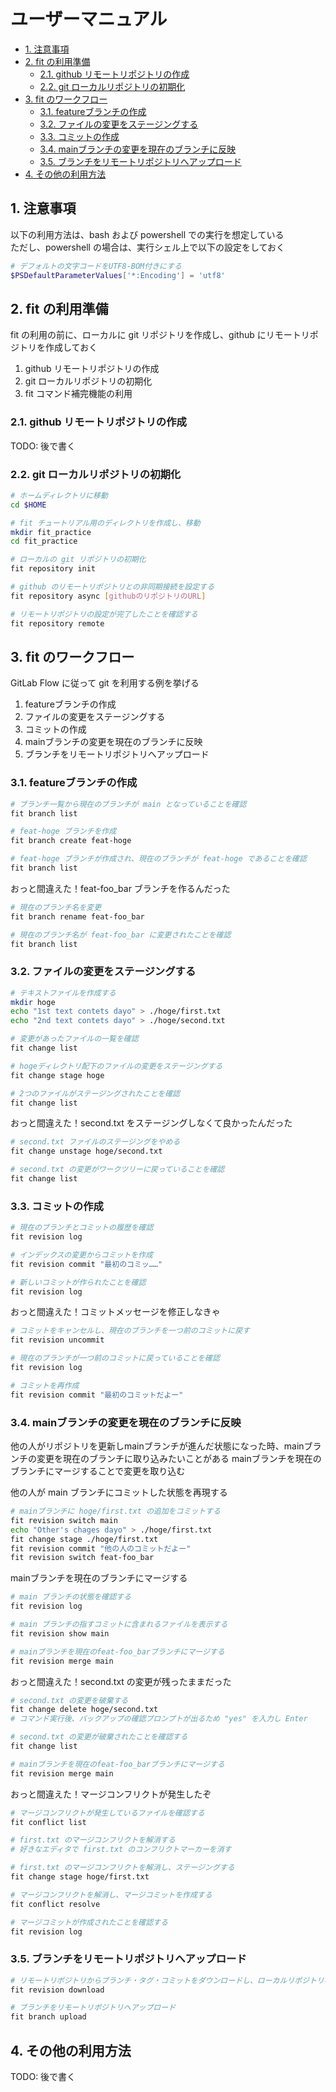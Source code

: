 # ユーザーマニュアル

- [1. 注意事項](#1-注意事項)
- [2. fit の利用準備](#2-fit-の利用準備)
  - [2.1. github リモートリポジトリの作成](#21-github-リモートリポジトリの作成)
  - [2.2. git ローカルリポジトリの初期化](#22-git-ローカルリポジトリの初期化)
- [3. fit のワークフロー](#3-fit-のワークフロー)
  - [3.1. featureブランチの作成](#31-featureブランチの作成)
  - [3.2. ファイルの変更をステージングする](#32-ファイルの変更をステージングする)
  - [3.3. コミットの作成](#33-コミットの作成)
  - [3.4. mainブランチの変更を現在のブランチに反映](#34-mainブランチの変更を現在のブランチに反映)
  - [3.5. ブランチをリモートリポジトリへアップロード](#35-ブランチをリモートリポジトリへアップロード)
- [4. その他の利用方法](#4-その他の利用方法)


## 1. 注意事項

以下の利用方法は、bash および powershell での実行を想定している  
ただし、powershell の場合は、実行シェル上で以下の設定をしておく

```powershell
# デフォルトの文字コードをUTF8-BOM付きにする
$PSDefaultParameterValues['*:Encoding'] = 'utf8'
```

## 2. fit の利用準備

fit の利用の前に、ローカルに git リポジトリを作成し、github にリモートリポジトリを作成しておく

1. github リモートリポジトリの作成
2. git ローカルリポジトリの初期化
3. fit コマンド補完機能の利用

### 2.1. github リモートリポジトリの作成

TODO: 後で書く

### 2.2. git ローカルリポジトリの初期化

```bash
# ホームディレクトリに移動
cd $HOME
```
```bash
# fit チュートリアル用のディレクトリを作成し、移動
mkdir fit_practice
cd fit_practice
```
```bash
# ローカルの git リポジトリの初期化
fit repository init
```
```bash
# github のリモートリポジトリとの非同期接続を設定する
fit repository async [githubのリポジトリのURL]
```
```bash
# リモートリポジトリの設定が完了したことを確認する
fit repository remote
```

## 3. fit のワークフロー

GitLab Flow に従って git を利用する例を挙げる

1. featureブランチの作成
2. ファイルの変更をステージングする
3. コミットの作成
4. mainブランチの変更を現在のブランチに反映
5. ブランチをリモートリポジトリへアップロード

### 3.1. featureブランチの作成

```bash
# ブランチ一覧から現在のブランチが main となっていることを確認
fit branch list
```
```bash
# feat-hoge ブランチを作成
fit branch create feat-hoge
```
```bash
# feat-hoge ブランチが作成され、現在のブランチが feat-hoge であることを確認
fit branch list
```

おっと間違えた！feat-foo_bar ブランチを作るんだった

```bash
# 現在のブランチ名を変更
fit branch rename feat-foo_bar
```
```bash
# 現在のブランチ名が feat-foo_bar に変更されたことを確認
fit branch list
```

### 3.2. ファイルの変更をステージングする

```bash
# テキストファイルを作成する
mkdir hoge
echo "1st text contets dayo" > ./hoge/first.txt
echo "2nd text contets dayo" > ./hoge/second.txt
```
```bash
# 変更があったファイルの一覧を確認
fit change list
```
```bash
# hogeディレクトリ配下のファイルの変更をステージングする
fit change stage hoge
```
```bash
# 2つのファイルがステージングされたことを確認
fit change list
```

おっと間違えた！second.txt をステージングしなくて良かったんだった

```bash
# second.txt ファイルのステージングをやめる
fit change unstage hoge/second.txt
```
```bash
# second.txt の変更がワークツリーに戻っていることを確認
fit change list
```

### 3.3. コミットの作成

```bash
# 現在のブランチとコミットの履歴を確認
fit revision log
```
```bash
# インデックスの変更からコミットを作成
fit revision commit "最初のコミッ……"
```
```bash
# 新しいコミットが作られたことを確認
fit revision log
```

おっと間違えた！コミットメッセージを修正しなきゃ

```bash
# コミットをキャンセルし、現在のブランチを一つ前のコミットに戻す
fit revision uncommit
```
```bash
# 現在のブランチが一つ前のコミットに戻っていることを確認
fit revision log
```
```bash
# コミットを再作成
fit revision commit "最初のコミットだよー"
```

### 3.4. mainブランチの変更を現在のブランチに反映

他の人がリポジトリを更新しmainブランチが進んだ状態になった時、mainブランチの変更を現在のブランチに取り込みたいことがある
mainブランチを現在のブランチにマージすることで変更を取り込む

他の人が main ブランチにコミットした状態を再現する
```bash
# mainブランチに hoge/first.txt の追加をコミットする
fit revision switch main
echo "Other's chages dayo" > ./hoge/first.txt
fit change stage ./hoge/first.txt
fit revision commit "他の人のコミットだよー"
fit revision switch feat-foo_bar
```

mainブランチを現在のブランチにマージする
```bash
# main ブランチの状態を確認する
fit revision log
```
```bash
# main ブランチの指すコミットに含まれるファイルを表示する
fit revision show main
```
```bash
# mainブランチを現在のfeat-foo_barブランチにマージする
fit revision merge main
```

おっと間違えた！second.txt の変更が残ったままだった

```bash
# second.txt の変更を破棄する
fit change delete hoge/second.txt
# コマンド実行後、バックアップの確認プロンプトが出るため "yes" を入力し Enter
```
```bash
# second.txt の変更が破棄されたことを確認する
fit change list
```
```bash
# mainブランチを現在のfeat-foo_barブランチにマージする
fit revision merge main
```

おっと間違えた！マージコンフリクトが発生したぞ

```bash
# マージコンフリクトが発生しているファイルを確認する
fit conflict list
```
```bash
# first.txt のマージコンフリクトを解消する
# 好きなエディタで first.txt のコンフリクトマーカーを消す
```
```bash
# first.txt のマージコンフリクトを解消し、ステージングする
fit change stage hoge/first.txt
```
```bash
# マージコンフリクトを解消し、マージコミットを作成する
fit conflict resolve
```
```bash
# マージコミットが作成されたことを確認する
fit revision log
```

### 3.5. ブランチをリモートリポジトリへアップロード
```bash
# リモートリポジトリからブランチ・タグ・コミットをダウンロードし、ローカルリポジトリの状態を最新にする
fit revision download

# ブランチをリモートリポジトリへアップロード
fit branch upload
```

## 4. その他の利用方法

TODO: 後で書く